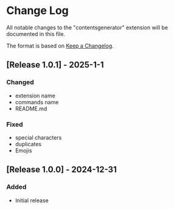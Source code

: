 # Change Log

All notable changes to the "contentsgenerator" extension will be documented in this file.

The format is based on [Keep a Changelog](http://keepachangelog.com/).

## [Release 1.0.1] - 2025-1-1
### Changed
- extension name
- commands name
- README.md
### Fixed
- special characters
- duplicates
- Emojis

## [Release 1.0.0] - 2024-12-31

### Added
- Initial release